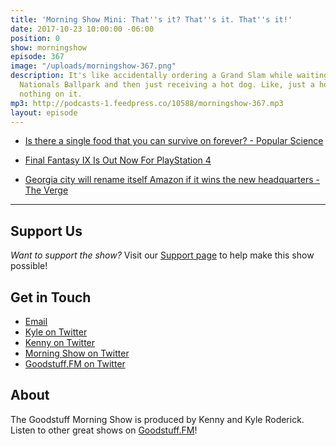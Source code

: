 ```yaml
---
title: 'Morning Show Mini: That''s it? That''s it. That''s it!'
date: 2017-10-23 10:00:00 -06:00
position: 0
show: morningshow
episode: 367
image: "/uploads/morningshow-367.png"
description: It's like accidentally ordering a Grand Slam while waiting in line at
  Nationals Ballpark and then just receiving a hot dog. Like, just a hot dog with
  nothing on it.
mp3: http://podcasts-1.feedpress.co/10588/morningshow-367.mp3
layout: episode
---
```


* [Is there a single food that you can survive on forever? - Popular Science](https://www.popsci.com/nutrition-single-food-survival)

* [Final Fantasy IX Is Out Now For PlayStation 4](https://kotaku.com/final-fantasy-ix-is-headed-to-playstation-4-1818535442)

* [Georgia city will rename itself Amazon if it wins the new headquarters - The Verge](https://www.theverge.com/2017/10/3/16413866/new-amazon-headquarters-stonecrest-georgia-bid)

---

## Support Us
*Want to support the show?* Visit our [Support page](https://goodstuff.fm/support) to help make this show possible!

## Get in Touch
* [Email](mailto:kyle@goodstuff.fm)
* [Kyle on Twitter](http://twitter.com/dogburps)
* [Kenny on Twitter](http://twitter.com/pizzarobotics)
* [Morning Show on Twitter](http://twitter.com/morningshowam)
* [Goodstuff.FM on Twitter](http://twitter.com/goodstufffm)

## About
The Goodstuff Morning Show is produced by Kenny and Kyle Roderick. Listen to other great shows on [Goodstuff.FM](http://goodstuff.fm/shows)!